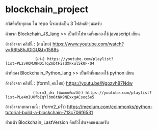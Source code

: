# blockchain_project

สวัสดีครับทุกคน ใน repo นี้จะแบ่งเป็น 3 ไฟล์หลักๆนะครับ

ตัวแรก Blockchain_JS_lang >> เป็นตัวโปรเจคที่ผมลองใช้ javascript เขียน

อ้างอิงจาก คลิปนี้ : (คนไทย) https://www.youtube.com/watch?v=R6ts8hJGlGU&t=1588s
                 
                 (ฝรั่ง) https://youtube.com/playlist?list=PLzvRQMJ9HDiTqZmbtFisdXFxul5k0F-Q4
                 
ตัวที่สอง Blockchain_Python_lang >> เป็นตัวที่ผมลองใช้ python เขียน

อ้างอิงจาก คลิปนี้ : (form1_คนไทย) https://youtu.be/Ngozvh87Ndw
  
                (form3_ฝรั่ง (ต้นแบบที่ผมใช้)) https://youtube.com/playlist?list=PLe4mIUXfbIqYlbm6tNK9NExxgACsoq5e5
                
อ้างอิงจากบทความนี้ : (form2_ฝรั่ง)  https://medium.com/coinmonks/python-tutorial-build-a-blockchain-713c706f6531 
                
 ส่วนตัว Blockchain_LastVersion คือตัวโปรเจคของผมครับ
